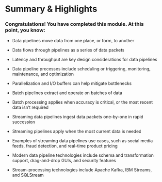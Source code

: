 # Summary & Highlights
### Congratulations! You have completed this module. At this point, you know:  

+ Data pipelines move data from one place, or form, to another 

+ Data flows through pipelines as a series of data packets 

+ Latency and throughput are key design considerations for data pipelines 

+ Data pipeline processes include scheduling or triggering, monitoring, maintenance, and optimization 

+ Parallelization and I/O buffers can help mitigate bottlenecks 

+ Batch pipelines extract and operate on batches of data  

+ Batch processing applies when accuracy is critical, or the most recent data isn’t required 

+ Streaming data pipelines ingest data packets one-by-one in rapid succession 

+ Streaming pipelines apply when the most current data is needed 

+ Examples of streaming data pipelines use cases, such as social media feeds, fraud detection, and real-time product pricing 

+ Modern data pipeline technologies include schema and transformation support, drag-and-drop GUIs, and security features 

+ Stream-processing technologies include Apache Kafka, IBM Streams, and SQLStream 